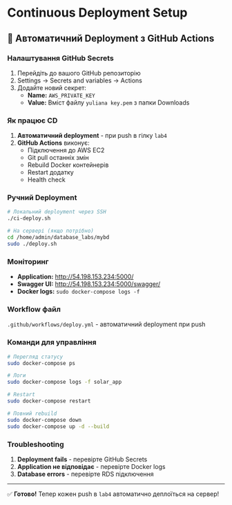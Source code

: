 # Continuous Deployment Setup

## 🚀 Автоматичний Deployment з GitHub Actions

### Налаштування GitHub Secrets

1. Перейдіть до вашого GitHub репозиторію
2. Settings → Secrets and variables → Actions
3. Додайте новий секрет:
   - **Name:** `AWS_PRIVATE_KEY`
   - **Value:** Вміст файлу `yuliana key.pem` з папки Downloads

### Як працює CD

1. **Автоматичний deployment** - при push в гілку `lab4`
2. **GitHub Actions** виконує:
   - Підключення до AWS EC2
   - Git pull останніх змін
   - Rebuild Docker контейнерів
   - Restart додатку
   - Health check

### Ручний Deployment

```bash
# Локальний deployment через SSH
./ci-deploy.sh

# На сервері (якщо потрібно)
cd /home/admin/database_labs/mybd
sudo ./deploy.sh
```

### Моніторинг

- **Application:** http://54.198.153.234:5000/
- **Swagger UI:** http://54.198.153.234:5000/swagger/
- **Docker logs:** `sudo docker-compose logs -f`

### Workflow файл

`.github/workflows/deploy.yml` - автоматичний deployment при push

### Команди для управління

```bash
# Перегляд статусу
sudo docker-compose ps

# Логи
sudo docker-compose logs -f solar_app

# Restart
sudo docker-compose restart

# Повний rebuild
sudo docker-compose down
sudo docker-compose up -d --build
```

### Troubleshooting

1. **Deployment fails** - перевірте GitHub Secrets
2. **Application не відповідає** - перевірте Docker logs
3. **Database errors** - перевірте RDS підключення

---

✅ **Готово!** Тепер кожен push в `lab4` автоматично деплоїться на сервер!
